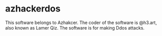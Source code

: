 # azhackerdos
This software belongs to Azhakcer. The coder of the software is @h3.art, also known as Lamer Qiz. The software is for making Ddos attacks.
